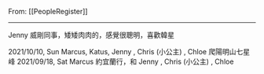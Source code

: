 From: [[PeopleRegister]]

---

Jenny 威剛同事，矮矮肉肉的，感覺很聰明，喜歡韓星

2021/10/10, Sun Marcus, Katus, Jenny , Chris (小公主) , Chloe 爬陽明山七星峰
2021/09/18, Sat Marcus 約宜蘭行，和 Jenny , Chris (小公主) , Chloe